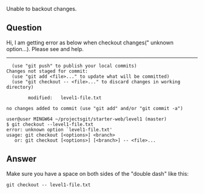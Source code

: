 Unable to backout changes.

## Question

Hi, I am getting error as below when checkout changes(" unknown option...). Please see and help.

-----------------------------------------------

```
  (use "git push" to publish your local commits)
Changes not staged for commit:
  (use "git add <file>..." to update what will be committed)
  (use "git checkout -- <file>..." to discard changes in working directory)

        modified:   level1-file.txt

no changes added to commit (use "git add" and/or "git commit -a")

user@user MINGW64 ~/projectsgit/starter-web/level1 (master)
$ git checkout --level1-file.txt
error: unknown option `level1-file.txt'
usage: git checkout [<options>] <branch>
   or: git checkout [<options>] [<branch>] -- <file>...
```

## Answer

Make sure you have a space on both sides of the "double dash" like this:

```
git checkout -- level1-file.txt
```
